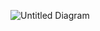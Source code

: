 ![Untitled Diagram](https://user-images.githubusercontent.com/12648295/70713043-1a21e300-1cdd-11ea-8395-74eac897feb2.png)

